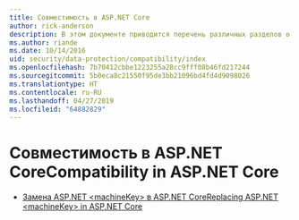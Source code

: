 ```yaml
---
title: Совместимость в ASP.NET Core
author: rick-anderson
description: В этом документе приводится перечень различных разделов о совместимости с защитой данных в ASP.NET Core.
ms.author: riande
ms.date: 10/14/2016
uid: security/data-protection/compatibility/index
ms.openlocfilehash: 7b70412cbbe1223255a28cc9fff08b46fd217244
ms.sourcegitcommit: 5b0eca8c21550f95de3bb21096bd4fd4d9098026
ms.translationtype: HT
ms.contentlocale: ru-RU
ms.lasthandoff: 04/27/2019
ms.locfileid: "64882829"
---
```

# <a name="compatibility-in-aspnet-core"></a><span data-ttu-id="fe0fc-103">Совместимость в ASP.NET Core</span><span class="sxs-lookup"><span data-stu-id="fe0fc-103">Compatibility in ASP.NET Core</span></span>

* [<span data-ttu-id="fe0fc-104">Замена ASP.NET \<machineKey> в ASP.NET Core</span><span class="sxs-lookup"><span data-stu-id="fe0fc-104">Replacing ASP.NET \<machineKey> in ASP.NET Core</span></span>](xref:security/data-protection/compatibility/replacing-machinekey)
